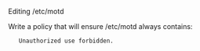 Editing /etc/motd

Write a policy that will ensure /etc/motd always contains:

       Unauthorized use forbidden.
